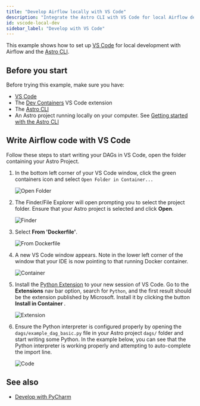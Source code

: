 ```yaml
---
title: "Develop Airflow locally with VS Code"
description: "Integrate the Astro CLI with VS Code for local Airflow development."
id: vscode-local-dev
sidebar_label: "Develop with VS Code"
---
```


This example shows how to set up [VS Code](https://code.visualstudio.com/) for local development with Airflow and the [Astro CLI](https://docs.astronomer.io/astro/cli/overview).

## Before you start

Before trying this example, make sure you have:

- [VS Code](https://code.visualstudio.com/)
- The [Dev Containers](https://marketplace.visualstudio.com/items?itemName=ms-vscode-remote.remote-containers) VS Code extension
- The [Astro CLI](https://docs.astronomer.io/astro/cli/install-cli)
- An Astro project running locally on your computer. See [Getting started with the Astro CLI](https://docs.astronomer.io/astro/cli/get-started-cli)

## Write Airflow code with VS Code

Follow these steps to start writing your DAGs in VS Code, open the folder containing your Astro Project.

1. In the bottom left corner of your VS Code window, click the green containers icon and select `Open Folder in Container...`
    
    ![Open Folder](/img/examples/vscode_local_dev_open_folder.png)
    
2. The Finder/File Explorer will open prompting you to select the project folder. Ensure that your Astro project is selected and click **Open**.
    
    ![Finder](/img/examples/vscode_local_dev_finder.png)
    
3. Select **From 'Dockerfile'**.
    
    ![From Dockerfile](/img/examples/vscode_local_dev_from_dockerfile.png)
    
4. A new VS Code window appears. Note in the lower left corner of the window that your IDE is now pointing to that running Docker container.
    
    ![Container](/img/examples/vscode_local_dev_container.png)
    
5. Install the [Python Extension](https://marketplace.visualstudio.com/items?itemName=ms-python.python) to your new session of VS Code. Go to the **Extensions** nav bar option, search for `Python`, and the first result should be the extension published by Microsoft. Install it by clicking the button **Install in Container <your container name>**.
    
    ![Extension](/img/examples/vscode_local_dev_extension.png)
    
6. Ensure the Python interpreter is configured properly by opening the `dags/example_dag_basic.py` file in your Astro project `dags/` folder and start writing some Python. In the example below, you can see that the Python interpreter is working properly and attempting to auto-complete the import line.

    ![Code](/img/examples/vscode_local_dev_code.png)
    
## See also

- [Develop with PyCharm](pycharm-local-dev.md)
